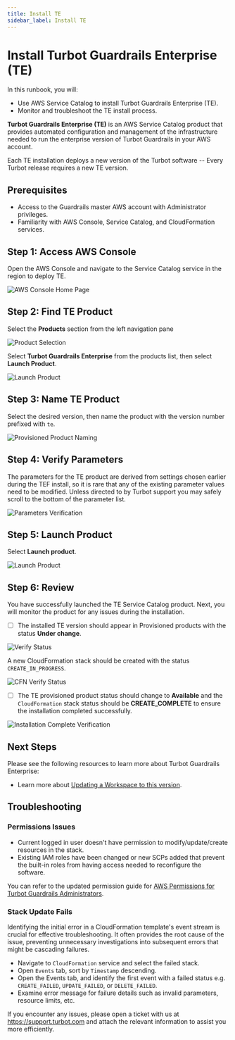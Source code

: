 ```yaml
---
title: Install TE
sidebar_label: Install TE
---
```


# Install Turbot Guardrails Enterprise (TE)

In this runbook, you will:
- Use AWS Service Catalog to install Turbot Guardrails Enterprise (TE).
- Monitor and troubleshoot the TE install process.

**Turbot Guardrails Enterprise (TE)** is an AWS Service Catalog product that provides automated configuration and management of the infrastructure needed to run the enterprise version of Turbot Guardrails in your AWS account.

Each TE installation deploys a new version of the Turbot software -- Every Turbot release requires a new TE version.

## Prerequisites

- Access to the Guardrails master AWS account with Administrator privileges.
- Familiarity with AWS Console, Service Catalog, and CloudFormation services.

## Step 1: Access AWS Console

Open the AWS Console and navigate to the Service Catalog service in the region to deploy TE.

![AWS Console Home Page](/images/docs/guardrails/runbooks/enterprise-install/installing-te/install-te-aws-console.png)

## Step 2: Find TE Product

Select the **Products** section from the left navigation pane

![Product Selection](/images/docs/guardrails/runbooks/enterprise-install/installing-te/install-te-product-selection.png)

Select **Turbot Guardrails Enterprise** from the products list, then select **Launch Product**.

![Launch Product](/images/docs/guardrails/runbooks/enterprise-install/installing-te/install-te-launch-product.png)

## Step 3: Name TE Product

Select the desired version, then name the product with the version number prefixed with `te`.

![Provisioned Product Naming](/images/docs/guardrails/runbooks/enterprise-install/installing-te/install-te-product-naming.png)

## Step 4: Verify Parameters

The parameters for the TE product are derived from settings chosen earlier during the TEF install, so it is rare that any of the existing parameter values need to be modified. Unless directed to by Turbot support you may safely scroll to the bottom of the parameter list.

![Parameters Verification](/images/docs/guardrails/runbooks/enterprise-install/installing-te/install-te-parameters-verification.png)

## Step 5: Launch Product

Select **Launch product**.

![Launch Product](/images/docs/guardrails/runbooks/enterprise-install/installing-te/install-te-launch.png)

## Step 6: Review

You have successfully launched the TE Service Catalog product. Next, you will monitor the product for any issues during the installation.

- [ ] The installed TE version should appear in Provisioned products with the status **Under change**.

![Verify Status](/images/docs/guardrails/runbooks/enterprise-install/installing-te/install-te-verify-install.png)

A new CloudFormation stack should be created with the status `CREATE_IN_PROGRESS`.

![CFN Verify Status](/images/docs/guardrails/runbooks/enterprise-install/installing-te/install-te-cfn-status.png)

- [ ] The TE provisioned product status should change to **Available** and the `CloudFormation` stack status should be **CREATE_COMPLETE** to ensure the installation completed successfully.

![Installation Complete Verification](/images/docs/guardrails/runbooks/enterprise-install/installing-te/install-te-install-complete-status.png)

## Next Steps

Please see the following resources to learn more about Turbot Guardrails Enterprise:

- Learn more about [Updating a Workspace to this version](https://turbot.com/guardrails/docs/enterprise/updating-stacks/update-workspace#updating-the-workspace).

## Troubleshooting

### Permissions Issues

- Current logged in user doesn't have permission to modify/update/create resources in the stack.
- Existing IAM roles have been changed or new SCPs added that prevent the built-in roles from having access needed to reconfigure the software.

You can refer to the updated  permission guide for [AWS Permissions for Turbot Guardrails Administrators](https://turbot.com/guardrails/docs/enterprise/FAQ/admin-permissions#aws-permissions-for-turbot-guardrails-administrators).

### Stack Update Fails

Identifying the initial error in a CloudFormation template's event stream is crucial for effective troubleshooting. It often provides the root cause of the issue, preventing unnecessary investigations into subsequent errors that might be cascading failures.

- Navigate to `CloudFormation` service and select the failed stack.
- Open `Events` tab, sort by `Timestamp` descending.
- Open the Events tab, and identify the first event with a failed status e.g. `CREATE_FAILED`, `UPDATE_FAILED`, or `DELETE_FAILED`.
- Examine error message for failure details such as invalid parameters, resource limits, etc.

If you encounter any issues, please open a ticket with us at https://support.turbot.com and attach the relevant information to assist you more efficiently.